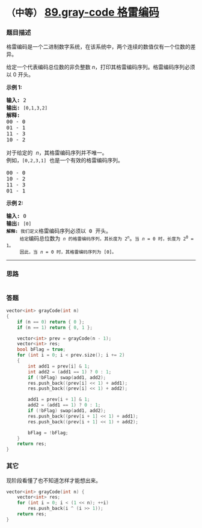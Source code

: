 # `（中等）`  [89.gray-code 格雷编码](https://leetcode-cn.com/problems/gray-code/)

### 题目描述
<p>格雷编码是一个二进制数字系统，在该系统中，两个连续的数值仅有一个位数的差异。</p>

<p>给定一个代表编码总位数的非负整数<em> n</em>，打印其格雷编码序列。格雷编码序列必须以 0 开头。</p>

<p><strong>示例 1:</strong></p>

<pre><strong>输入:</strong>&nbsp;2
<strong>输出:</strong>&nbsp;<code>[0,1,3,2]</code>
<strong>解释:</strong>
00 - 0
01 - 1
11 - 3
10 - 2

对于给定的&nbsp;<em>n</em>，其格雷编码序列并不唯一。
例如，<code>[0,2,3,1]</code>&nbsp;也是一个有效的格雷编码序列。

00 - 0
10 - 2
11 - 3
01 - 1</pre>

<p><strong>示例&nbsp;2:</strong></p>

<pre><strong>输入:</strong>&nbsp;0
<strong>输出:</strong>&nbsp;<code>[0]
<strong>解释:</strong> 我们定义</code>格雷编码序列必须以 0 开头。<code>
&nbsp;    给定</code>编码总位数为<code> <em>n</em> 的格雷编码序列，其长度为 2<sup>n</sup></code>。<code>当 <em>n</em> = 0 时，长度为 2<sup>0</sup> = 1。
&nbsp;    因此，当 <em>n</em> = 0 时，其格雷编码序列为 [0]。</code>
</pre>


---
### 思路
```
```

### 答题
``` C++
vector<int> grayCode(int n)
{
	if (n == 0) return { 0 };
	if (n == 1) return { 0, 1 };

	vector<int> prev = grayCode(n - 1);
	vector<int> res;
	bool bFlag = true;
	for (int i = 0; i < prev.size(); i += 2)
	{
		int add1 = prev[i] & 1;
		int add2 = (add1 == 1) ? 0 : 1;
		if (!bFlag) swap(add1, add2);
		res.push_back((prev[i] << 1) + add1);
		res.push_back((prev[i] << 1) + add2);

		add1 = prev[i + 1] & 1;
		add2 = (add1 == 1) ? 0 : 1;
		if (!bFlag) swap(add1, add2);
		res.push_back((prev[i + 1] << 1) + add1);
		res.push_back((prev[i + 1] << 1) + add2);

		bFlag = !bFlag;
	}
	return res;
}
```

### 其它
现阶段看懂了也不知道怎样才能想出来。
``` C++
vector<int> grayCode(int n) {
	vector<int> res;
	for (int i = 0; i < (1 << n); ++i)
		res.push_back(i ^ (i >> 1));
	return res;
}
```

